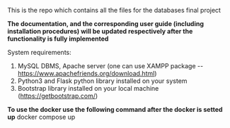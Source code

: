 This is the repo which contains all the files for the databases final project

**The documentation, and the corresponding user guide (including installation procedures) will be updated respectively after the functionality is fully implemented**

System requirements:

1. MySQL DBMS, Apache server (one can use XAMPP package -- https://www.apachefriends.org/download.html)
2. Python3 and Flask python library installed on your system
3. Bootstrap library installed on your local machine (https://getbootstrap.com/)

**To use the docker use the following command after the docker is setted up**
docker compose up
